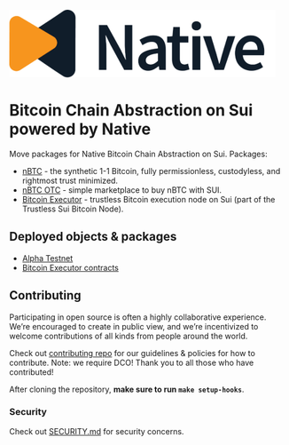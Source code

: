 <!-- markdownlint-disable MD041 -->
<!-- markdownlint-disable MD034 -->

![Logo!](assets/logo.png)

# Bitcoin Chain Abstraction on Sui powered by Native

Move packages for Native Bitcoin Chain Abstraction on Sui.
Packages:

- [nBTC](./nBTC) - the synthetic 1-1 Bitcoin, fully permissionless, custodyless, and rightmost trust minimized.
- [nBTC OTC](./nbtc_swap) - simple marketplace to buy nBTC with SUI.
- [Bitcoin Executor](./bitcoin_executor) - trustless Bitcoin execution node on Sui (part of the Trustless Sui Bitcoin Node).

## Deployed objects & packages

- [Alpha Testnet](INTEGRATIONS-testnet-alpha.md)
- [Bitcoin Executor contracts](https://github.com/gonative-cc/sui-native/tree/master/bitcoin_executor#deployed-smart-contracts)

## Contributing

Participating in open source is often a highly collaborative experience. We’re encouraged to create in public view, and we’re incentivized to welcome contributions of all kinds from people around the world.

Check out [contributing repo](https://github.com/gonative-cc/contributig) for our guidelines & policies for how to contribute. Note: we require DCO! Thank you to all those who have contributed!

After cloning the repository, **make sure to run `make setup-hooks`**.

### Security

Check out [SECURITY.md](./SECURITY.md) for security concerns.
